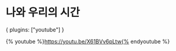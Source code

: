 # 나와 우리의 시간

{
    plugins: ["youtube"]
}



{% youtube %}https://youtu.be/X61BVv6pLtw{% endyoutube %}